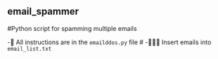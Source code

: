 ## email_spammer

#Python script for spamming multiple emails

-📄 All instructions are in the `emailddos.py` file #
-🧑‍🤝‍🧑 Insert emails into `email_list.txt`
